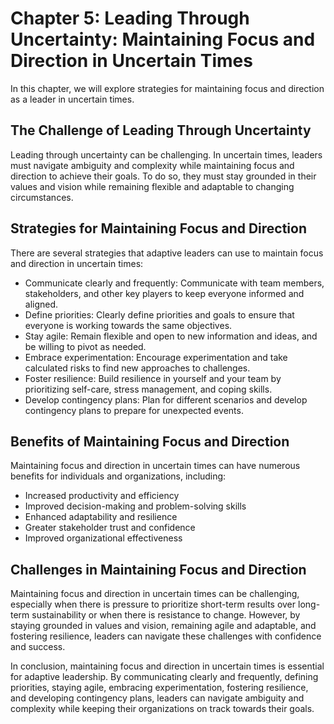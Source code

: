 Chapter 5: Leading Through Uncertainty: Maintaining Focus and Direction in Uncertain Times
==========================================================================================

In this chapter, we will explore strategies for maintaining focus and direction as a leader in uncertain times.

The Challenge of Leading Through Uncertainty
--------------------------------------------

Leading through uncertainty can be challenging. In uncertain times, leaders must navigate ambiguity and complexity while maintaining focus and direction to achieve their goals. To do so, they must stay grounded in their values and vision while remaining flexible and adaptable to changing circumstances.

Strategies for Maintaining Focus and Direction
----------------------------------------------

There are several strategies that adaptive leaders can use to maintain focus and direction in uncertain times:

* Communicate clearly and frequently: Communicate with team members, stakeholders, and other key players to keep everyone informed and aligned.
* Define priorities: Clearly define priorities and goals to ensure that everyone is working towards the same objectives.
* Stay agile: Remain flexible and open to new information and ideas, and be willing to pivot as needed.
* Embrace experimentation: Encourage experimentation and take calculated risks to find new approaches to challenges.
* Foster resilience: Build resilience in yourself and your team by prioritizing self-care, stress management, and coping skills.
* Develop contingency plans: Plan for different scenarios and develop contingency plans to prepare for unexpected events.

Benefits of Maintaining Focus and Direction
-------------------------------------------

Maintaining focus and direction in uncertain times can have numerous benefits for individuals and organizations, including:

* Increased productivity and efficiency
* Improved decision-making and problem-solving skills
* Enhanced adaptability and resilience
* Greater stakeholder trust and confidence
* Improved organizational effectiveness

Challenges in Maintaining Focus and Direction
---------------------------------------------

Maintaining focus and direction in uncertain times can be challenging, especially when there is pressure to prioritize short-term results over long-term sustainability or when there is resistance to change. However, by staying grounded in values and vision, remaining agile and adaptable, and fostering resilience, leaders can navigate these challenges with confidence and success.

In conclusion, maintaining focus and direction in uncertain times is essential for adaptive leadership. By communicating clearly and frequently, defining priorities, staying agile, embracing experimentation, fostering resilience, and developing contingency plans, leaders can navigate ambiguity and complexity while keeping their organizations on track towards their goals.
